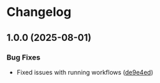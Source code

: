 # Changelog

## 1.0.0 (2025-08-01)


### Bug Fixes

* Fixed issues with running workflows ([de9e4ed](https://github.com/Shadows-Development/ShadowORM/commit/de9e4edc18418b6edb842700471f514f02db62b9))
